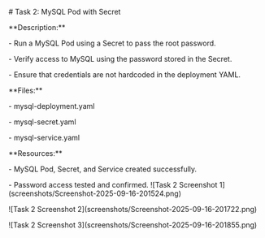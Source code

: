 \# Task 2: MySQL Pod with Secret



\*\*Description:\*\*

\- Run a MySQL Pod using a Secret to pass the root password.

\- Verify access to MySQL using the password stored in the Secret.

\- Ensure that credentials are not hardcoded in the deployment YAML.



\*\*Files:\*\*

\- mysql-deployment.yaml

\- mysql-secret.yaml

\- mysql-service.yaml



\*\*Resources:\*\*

\- MySQL Pod, Secret, and Service created successfully.

\- Password access tested and confirmed.
!\[Task 2 Screenshot 1](screenshots/Screenshot-2025-09-16-201524.png)

!\[Task 2 Screenshot 2](screenshots/Screenshot-2025-09-16-201722.png)

!\[Task 2 Screenshot 3](screenshots/Screenshot-2025-09-16-201855.png)



